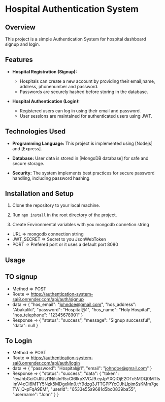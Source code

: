 # Hospital Authentication System

## Overview

This project is a simple Authentication System for hospital dashboard signup and login. 

## Features

- **Hospital Registration (Signup):** 
  - Hospitals can create a new account by providing their email,name, address, phonenumber and password.
  - Passwords are securely hashed before storing in the database.

- **Hospital Authentication (Login):**
  - Registered users can log in using their email and password.
  - User sessions are maintained for authenticated users using JWT.

## Technologies Used

- **Programming Language:** This project is implemented using [Nodejs] and [Express].

- **Database:** User data is stored in [MongoDB database] for safe and secure storage.

- **Security:** The system implements best practices for secure password handling, including password hashing.

## Installation and Setup

1. Clone the repository to your local machine.

2. Run `npm install` in the root directory of the project. 

3. Create Environmental variables with you mongodb connetion string
  * URL => mongodb connection string
  * JWT_SECRET => Secret to you JsonWebToken
  * PORT => Prefered port or it uses a default port 8080

## Usage

 ## TO signup
 * Method   => POST
 * Route    => https://authentication-system-sai8.onrender.com/api/auth/signup
 * data     => {
    "hos_email": "johndoe@gmail.com",
    "hos_address": "Abakaliki",
    "password": "Hospital@1",
    "hos_name": "Holy Hospital",
    "hos_telephone": "12345678901"
}
 * Response => {
      "status": "success",
      "message": "Signup successful",
      "data": null
  }

 ## To Login
 * Method   => POST
 * Route    => https://authentication-system-sai8.onrender.com/api/auth/login
 * data     => {
      "password": "Hospital@1",
      "email": "johndoe@gmail.com"
 }
 * Response => {
    "status": "success",
    "data": {
        "token": "eyJhbGciOiJIUzI1NiIsInR5cCI6IkpXVCJ9.eyJpYXQiOjE2OTc5MDQ0MTIsImV4cCI6MTY5Nzk5MDgxMn0.tY9dzg3JTTGPPYcOJhLlpjmSsKMm7geTW_Q-pFqA9EM",
        "userId": "6533e55a9681d5bc0839ba55",
        "username": "John"
    }
 }
